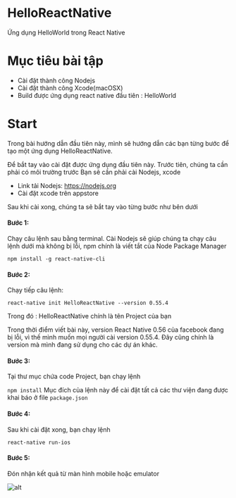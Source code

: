 # HelloReactNative
Ứng dụng HelloWorld trong React Native


# Mục tiêu bài tập
- Cài đặt thành công Nodejs
- Cài đặt thành công Xcode(macOSX)
- Build được ứng dụng react native đầu tiên : HelloWorld

# Start

Trong bài hướng dẫn đầu tiên này, mình sẽ hướng dẫn các bạn từng bước để tạo một 
ứng dụng HelloReactNative.

Để bắt tay vào cài đặt được ứng dụng đầu tiên này. Trước tiên, chúng ta cần phải có môi trường trước
Bạn sẽ cần phải cài Nodejs, xcode
- Link tải Nodejs: https://nodejs.org
- Cài đặt xcode trên appstore

Sau khi cài xong, chúng ta sẽ bắt tay vào từng bước như bên dưới

####  Bước 1: 
Chạy câu lệnh sau bằng terminal. Cài Nodejs sẽ giúp chúng ta 
chạy câu lệnh dưới mà không bị lỗi, npm chính là viết tắt của Node Package Manager

```npm install -g react-native-cli```

#### Bước 2:
Chạy tiếp câu lệnh:

```react-native init HelloReactNative --version 0.55.4```

Trong đó : HelloReactNative chính là tên Project của bạn

Trong thời điểm viết bài này, version React Native 0.56 của facebook
đang bị lỗi, vì thế mình muốn mọi người cài version 0.55.4. Đây
cũng chính là version mà mình đang sử dụng cho các dự án khác.

#### Bước 3:
Tại thư mục chứa code Project, bạn chạy lệnh

```npm install```
Mục đích của lệnh này để cài đặt tất cả các thư viện đang được khai báo ở file `package.json`

#### Bước 4: 
Sau khi cài đặt xong, bạn chạy lệnh

```react-native run-ios```

#### Bước 5: 
Đón nhận kết quả từ màn hình mobile hoặc emulator

![alt](https://github.com/thanhcong051593/install-react-native/blob/master/33808953-04e3f0e8-ddef-11e7-96e0-9b6455bc2826.png)
